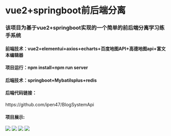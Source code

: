 # vue2+springboot前后端分离

<h3>该项目为基于vue2+springboot实现的一个简单的前后端分离学习练手系统</h3>
<h4>前端技术：vue2+elementui+axios+echarts+百度地图API+高德地图api+富文本编辑器</h4>
<h4>项目运行：npm install+npm run server<h4>
<h4>后端技术：springboot+Mybatilsplus+redis<br></h4>
<h4>后端代码链接：</h4>
https://github.com/ipen47/BlogSystemApi<br>
<h4>项目展示:</h4>
<img src="https://github.com/ipen47/img/blob/main/Snipaste_2024-10-21_18-15-38.png">
<img src="https://github.com/ipen47/img/blob/main/Snipaste_2024-10-21_18-17-04.png">
<img src="https://github.com/ipen47/img/blob/main/Snipaste_2024-10-21_18-17-13.png">
<img src="https://github.com/ipen47/img/blob/main/Snipaste_2024-10-21_18-17-44.png">
